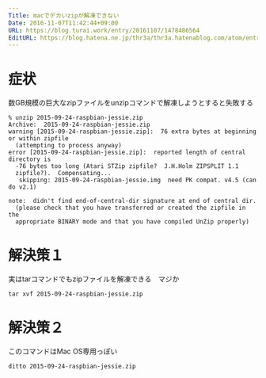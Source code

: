 ```yaml
---
Title: macでデカいzipが解凍できない
Date: 2016-11-07T11:42:44+09:00
URL: https://blog.turai.work/entry/20161107/1478486564
EditURL: https://blog.hatena.ne.jp/thr3a/thr3a.hatenablog.com/atom/entry/10328749687193311373
---
```


# 症状

数GB規模の巨大なzipファイルをunzipコマンドで解凍しようとすると失敗する

```
% unzip 2015-09-24-raspbian-jessie.zip
Archive:  2015-09-24-raspbian-jessie.zip
warning [2015-09-24-raspbian-jessie.zip]:  76 extra bytes at beginning or within zipfile
  (attempting to process anyway)
error [2015-09-24-raspbian-jessie.zip]:  reported length of central directory is
  -76 bytes too long (Atari STZip zipfile?  J.H.Holm ZIPSPLIT 1.1
  zipfile?).  Compensating...
   skipping: 2015-09-24-raspbian-jessie.img  need PK compat. v4.5 (can do v2.1)

note:  didn't find end-of-central-dir signature at end of central dir.
  (please check that you have transferred or created the zipfile in the
  appropriate BINARY mode and that you have compiled UnZip properly)
```

# 解決策１

実はtarコマンドでもzipファイルを解凍できる　マジか

```
tar xvf 2015-09-24-raspbian-jessie.zip
```

# 解決策２

このコマンドはMac OS専用っぽい

```
ditto 2015-09-24-raspbian-jessie.zip
```
